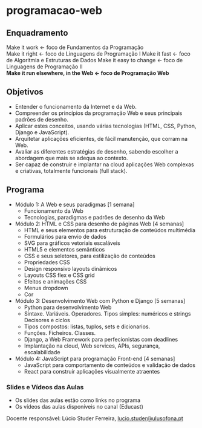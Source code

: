 # programacao-web

## Enquadramento
Make it work  ←  foco de Fundamentos da Programação  
Make it right  ←   foco de Linguagens de Programação I
Make it fast  ←   foco de Algoritmia e Estruturas de Dados
Make it easy to change   ←  foco de Linguagens de Programação II  
**Make it run elsewhere, in the Web ←  foco de Programação Web**


## Objetivos
* Entender o funcionamento da Internet e da Web.
* Compreender os princípios da programação Web e seus principais padrões de desenho.
* Aplicar estes conceitos, usando várias tecnologias (HTML, CSS, Python, Django e JavaScript).
*  Arquitetar aplicações eficientes, de fácil manutenção, que corram na Web.
* Avaliar as diferentes estratégias de desenho, sabendo escolher a abordagem que mais se adequa ao contexto.
* Ser capaz de construir e implantar na cloud aplicações Web complexas e criativas, totalmente funcionais (full stack).

## Programa

* Módulo 1: A Web e seus paradigmas [1 semana]
    * Funcionamento da Web
    * Tecnologias, paradigmas e padrões de desenho da Web
* Módulo 2: HTML e CSS para desenho de páginas Web [4  semanas]
    * HTML e seus elementos para estruturação de conteúdos multimédia
    * Formulários para envio de dados
    * SVG para gráficos vetoriais escaláveis
    * HTML5 e elementos semânticos
    * CSS e seus seletores, para estilização de conteúdos
    * Propriedades CSS
    * Design responsivo layouts dinâmicos
    * Layouts CSS flex e CSS grid
    * Efeitos e animações CSS
    * Menus dropdown
    * Cor
* Módulo 3: Desenvolvimento Web com Python e Django [5 semanas]
    * Python para desenvolvimento Web
    * Sintaxe. Variáveis. Operadores. Tipos simples: numéricos e strings Decisores e ciclos
    * Tipos compostos: listas, tuplos, sets e dicionarios.
    * Funções. Ficheiros. Classes.
    * Django, a Web Framework para perfecionistas com deadlines
    * Implantação na cloud, Web services, APIs, segurança, escalabilidade
* Módulo 4: JavaScript para programação Front-end [4 semanas]
    * JavaScript para comportamento de conteúdos e validação de dados
    * React para construir aplicações visualmente atraentes

### Slides e Vídeos das Aulas
* Os slides das aulas estão como links no programa
* Os vídeos das aulas disponíveis no canal (Educast)

Docente responsável: Lúcio Studer Ferreira, lucio.studer@ulusofona.pt
